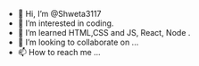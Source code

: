- 👋 Hi, I’m @Shweta3117
- 👀 I’m interested in coding.
- 🌱 I’m learned HTML,CSS and JS, React, Node .
- 💞️ I’m looking to collaborate on ...
- 📫 How to reach me ...

<!---
Shweta3117/Shweta3117 is a ✨ special ✨ repository because its `README.md` (this file) appears on your GitHub profile.
You can click the Preview link to take a look at your changes.
--->
